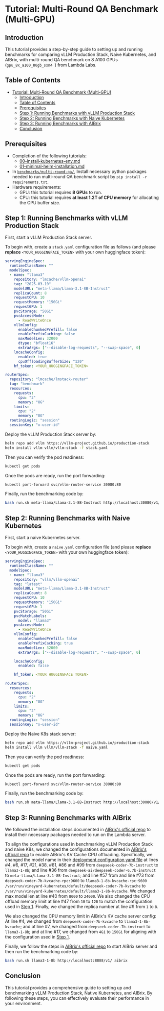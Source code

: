 # Tutorial: Multi-Round QA Benchmark (Multi-GPU)

## Introduction

This tutorial provides a step-by-step guide to setting up and running benchmarks for comparing vLLM Production Stack, Naive Kubernetes, and AIBrix, with multi-round QA benchmark on 8 A100 GPUs (``gpu_8x_a100_80gb_sxm4
``) from Lambda Labs.

## Table of Contents

- [Tutorial: Multi-Round QA Benchmark (Multi-GPU)](#tutorial-multi-round-qa-benchmark-multi-gpu)
  - [Introduction](#introduction)
  - [Table of Contents](#table-of-contents)
  - [Prerequisites](#prerequisites)
  - [Step 1: Running Benchmarks with vLLM Production Stack](#step-1-running-benchmarks-with-vllm-production-stack)
  - [Step 2: Running Benchmarks with Naive Kubernetes](#step-2-running-benchmarks-with-naive-kubernetes)
  - [Step 3: Running Benchmarks with AIBrix](#step-3-running-benchmarks-with-aibrix)
  - [Conclusion](#conclusion)

## Prerequisites

- Completion of the following tutorials:
  - [00-install-kubernetes-env.md](00-install-kubernetes-env.md)
  - [01-minimal-helm-installation.md](01-minimal-helm-installation.md)
- In [`benchmarks/multi-round-qa/`](../benchmarks/multi-round-qa/), Install necessary python packages needed to run multi-round QA benchmark script by `pip install -r requirements.txt`.
- Hardware requirements:
  - GPU: this tutorial requires **8 GPUs** to run.
  - CPU: this tutorial requires **at least 1.2T of CPU memory** for allocating the CPU buffer size.

## Step 1: Running Benchmarks with vLLM Production Stack

First, start a vLLM Production Stack server.

To begin with, create a `stack.yaml` configuration file as follows (and please **replace** ``<YOUR_HUGGINGFACE_TOKEN>`` with your own huggingface token):

```yaml
servingEngineSpec:
  runtimeClassName: ""
  modelSpec:
  - name: "llama3"
    repository: "lmcache/vllm-openai"
    tag: "2025-03-10"
    modelURL: "meta-llama/Llama-3.1-8B-Instruct"
    replicaCount: 8
    requestCPU: 10
    requestMemory: "150Gi"
    requestGPU: 1
    pvcStorage: "50Gi"
    pvcAccessMode:
      - ReadWriteOnce
    vllmConfig:
      enableChunkedPrefill: false
      enablePrefixCaching: false
      maxModelLen: 32000
      dtype: "bfloat16"
      extraArgs: ["--disable-log-requests", "--swap-space", 0]
    lmcacheConfig:
      enabled: true
      cpuOffloadingBufferSize: "120"
    hf_token: <YOUR_HUGGINGFACE_TOKEN>

routerSpec:
  repository: "lmcache/lmstack-router"
  tag: "benchmark"
  resources:
    requests:
      cpu: "2"
      memory: "8G"
    limits:
      cpu: "2"
      memory: "8G"
  routingLogic: "session"
  sessionKey: "x-user-id"
```

Deploy the vLLM Production Stack server by:

```bash
helm repo add vllm https://vllm-project.github.io/production-stack
helm install vllm vllm/vllm-stack -f stack.yaml
```

Then you can verify the pod readiness:

```bash
kubectl get pods
```

Once the pods are ready, run the port forwarding:

```bash
kubectl port-forward svc/vllm-router-service 30080:80
```

Finally, run the benchmarking code by:

```bash
bash run.sh meta-llama/Llama-3.1-8B-Instruct http://localhost:30080/v1/ stack
```

## Step 2: Running Benchmarks with Naive Kubernetes

First, start a naive Kubernetes server.

To begin with, create a `naive.yaml` configuration file (and please **replace** ``<YOUR_HUGGINGFACE_TOKEN>`` with your own huggingface token):

```yaml
servingEngineSpec:
  runtimeClassName: ""
  modelSpec:
  - name: "llama3"
    repository: "vllm/vllm-openai"
    tag: "latest"
    modelURL: "meta-llama/Llama-3.1-8B-Instruct"
    replicaCount: 8
    requestCPU: 10
    requestMemory: "150Gi"
    requestGPU: 1
    pvcStorage: "50Gi"
    pvcMatchLabels:
      model: "llama3"
    pvcAccessMode:
      - ReadWriteOnce
    vllmConfig:
      enableChunkedPrefill: false
      enablePrefixCaching: true
      maxModelLen: 32000
      extraArgs: ["--disable-log-requests", "--swap-space", 0]

    lmcacheConfig:
      enabled: false

    hf_token: <YOUR HUGGINGFACE TOKEN>

routerSpec:
  resources:
    requests:
      cpu: "2"
      memory: "8G"
    limits:
      cpu: "2"
      memory: "8G"
  routingLogic: "session"
  sessionKey: "x-user-id"
```

Deploy the Naive K8s stack server:

```bash
helm repo add vllm https://vllm-project.github.io/production-stack
helm install vllm vllm/vllm-stack -f naive.yaml
```

Then you can verify the pod readiness:

```bash
kubectl get pods
```

Once the pods are ready, run the port forwarding:

```bash
kubectl port-forward svc/vllm-router-service 30080:80
```

Finally, run the benchmarking code by:

```bash
bash run.sh meta-llama/Llama-3.1-8B-Instruct http://localhost:30080/v1/ native
```

## Step 3: Running Benchmarks with AIBrix

We followed the installation steps documented in [AIBrix's official repo](https://aibrix.readthedocs.io/latest/getting_started/installation/lambda.html) to install their necessary packages needed to run on the Lambda server.

To align the configurations used in benchmarking vLLM Production Stack and naive K8s, we changed the configurations documented in [AIBrix's official repo](https://aibrix.readthedocs.io/latest/features/distributed-kv-cache.html) to enable AIBrix's KV Cache CPU offloading.
Specifically, we changed the model name in their [deployment configuration yaml file](https://aibrix.readthedocs.io/latest/features/distributed-kv-cache.html) at lines #4, #6, #17, #21, #38, #81, #86 and #99 from `deepseek-coder-7b-instruct` to `llama3-1-8b`; and line #36 from `deepseek-ai/deepseek-coder-6.7b-instruct` to `meta-llama/Llama-3.1-8B-Instruct`; and line #57 from and line #73 from `deepseek-coder-7b-kvcache-rpc:9600` to `llama3-1-8b-kvcache-rpc:9600` `/var/run/vineyard-kubernetes/default/deepseek-coder-7b-kvcache` to `/var/run/vineyard-kubernetes/default/llama3-1-8b-kvcache`.
We changed max model len at line #40 from `8000` to `24000`.
We also changed the CPU offload memory limit at line #47 from `10` to `120` to match the configuration used in [Step 1](#step-1-running-benchmarks-with-vllm-production-stack).
Finally, we changed the replica number at line #9 from `1` to `8`.

We also changed the CPU memory limit in AIBrix's KV cache server config: At line #4, we changed from `deepseek-coder-7b-kvcache` to `llama3-1-8b-kvcache`; and at line #7, we changed from `deepseek-coder-7b-instruct` to `llama3-1-8b`; and at line #17, we changed from `4Gi` to `150Gi` for aligning with the configuration used in [Step 1](#step-1-running-benchmarks-with-vllm-production-stack).

Finally, we follow the steps in [AIBrix's official repo](https://aibrix.readthedocs.io/latest/getting_started/installation/lambda.html) to start AIBrix server and then run the benchmarking code by:

```bash
bash run.sh llama3-1-8b http://localhost:8888/v1/ aibrix
```

## Conclusion

This tutorial provides a comprehensive guide to setting up and benchmarking vLLM Production Stack, Native Kubernetes, and AIBrix. By following these steps, you can effectively evaluate their performance in your environment.
